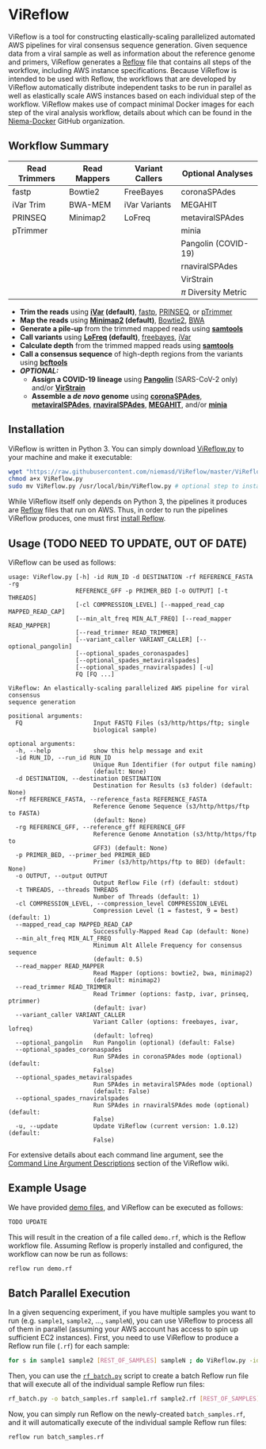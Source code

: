 # ViReflow
ViReflow is a tool for constructing elastically-scaling parallelized automated AWS pipelines for viral consensus sequence generation. Given sequence data from a viral sample as well as information about the reference genome and primers, ViReflow generates a [Reflow](https://github.com/grailbio/reflow) file that contains all steps of the workflow, including AWS instance specifications. Because ViReflow is intended to be used with Reflow, the workflows that are developed by ViReflow automatically distribute independent tasks to be run in parallel as well as elastically scale AWS instances based on each individual step of the workflow. ViReflow makes use of compact minimal Docker images for each step of the viral analysis workflow, details about which can be found in the [Niema-Docker](https://github.com/Niema-Docker) GitHub organization.

## Workflow Summary
| Read Trimmers | Read Mappers | Variant Callers | Optional Analyses    |
| ------------- | ------------ | --------------- | -----------------    |
| fastp         | Bowtie2      | FreeBayes       | coronaSPAdes         |
| iVar Trim     | BWA-MEM      | iVar Variants   | MEGAHIT              |
| PRINSEQ       | Minimap2     | LoFreq          | metaviralSPAdes      |
| pTrimmer      |              |                 | minia                |
|               |              |                 | Pangolin (COVID-19)  |
|               |              |                 | rnaviralSPAdes       |
|               |              |                 | VirStrain            |
|               |              |                 | *π* Diversity Metric |

* **Trim the reads** using **[iVar](https://github.com/andersen-lab/ivar) (default)**, [fastp](https://github.com/OpenGene/fastp), [PRINSEQ](http://prinseq.sourceforge.net/), or [pTrimmer](https://github.com/DMU-lilab/pTrimmer)
* **Map the reads** using **[Minimap2](https://github.com/lh3/minimap2) (default)**, [Bowtie2](http://bowtie-bio.sourceforge.net/bowtie2/index.shtml), [BWA](http://bio-bwa.sourceforge.net/)
* **Generate a pile-up** from the trimmed mapped reads using **[samtools](http://www.htslib.org/)**
* **Call variants** using **[LoFreq](https://csb5.github.io/lofreq/) (default)**, [freebayes](https://github.com/freebayes/freebayes), [iVar](https://github.com/andersen-lab/ivar)
* **Calculate depth** from the trimmed mapped reads using **[samtools](http://www.htslib.org/)**
* **Call a consensus sequence** of high-depth regions from the variants using **[bcftools](http://samtools.github.io/bcftools/bcftools.html)**
* ***OPTIONAL:***
  * **Assign a COVID-19 lineage** using **[Pangolin](https://pangolin.cog-uk.io/)** (SARS-CoV-2 only) and/or **[VirStrain](https://github.com/liaoherui/VirStrain)**
  * **Assemble a *de novo* genome** using **[coronaSPAdes](https://cab.spbu.ru/software/coronaspades)**, **[metaviralSPAdes](https://doi.org/10.1093/bioinformatics/btaa490)**, **[rnaviralSPAdes](https://github.com/ablab/spades#supported-data-types)**, **[MEGAHIT](https://github.com/voutcn/megahit)**, and/or **[minia](https://github.com/GATB/minia)**

## Installation
ViReflow is written in Python 3. You can simply download [ViReflow.py](ViReflow.py) to your machine and make it executable:

```bash
wget "https://raw.githubusercontent.com/niemasd/ViReflow/master/ViReflow.py"
chmod a+x ViReflow.py
sudo mv ViReflow.py /usr/local/bin/ViReflow.py # optional step to install globally
```

While ViReflow itself only depends on Python 3, the pipelines it produces are [Reflow](https://github.com/grailbio/reflow) files that run on AWS. Thus, in order to run the pipelines ViReflow produces, one must first [install Reflow](../../wiki/Installing-Reflow).

## Usage (TODO NEED TO UPDATE, OUT OF DATE)
ViReflow can be used as follows:

```
usage: ViReflow.py [-h] -id RUN_ID -d DESTINATION -rf REFERENCE_FASTA -rg
                   REFERENCE_GFF -p PRIMER_BED [-o OUTPUT] [-t THREADS]
                   [-cl COMPRESSION_LEVEL] [--mapped_read_cap MAPPED_READ_CAP]
                   [--min_alt_freq MIN_ALT_FREQ] [--read_mapper READ_MAPPER]
                   [--read_trimmer READ_TRIMMER]
                   [--variant_caller VARIANT_CALLER] [--optional_pangolin]
                   [--optional_spades_coronaspades]
                   [--optional_spades_metaviralspades]
                   [--optional_spades_rnaviralspades] [-u]
                   FQ [FQ ...]

ViReflow: An elastically-scaling parallelized AWS pipeline for viral consensus
sequence generation

positional arguments:
  FQ                    Input FASTQ Files (s3/http/https/ftp; single
                        biological sample)

optional arguments:
  -h, --help            show this help message and exit
  -id RUN_ID, --run_id RUN_ID
                        Unique Run Identifier (for output file naming)
                        (default: None)
  -d DESTINATION, --destination DESTINATION
                        Destination for Results (s3 folder) (default: None)
  -rf REFERENCE_FASTA, --reference_fasta REFERENCE_FASTA
                        Reference Genome Sequence (s3/http/https/ftp to FASTA)
                        (default: None)
  -rg REFERENCE_GFF, --reference_gff REFERENCE_GFF
                        Reference Genome Annotation (s3/http/https/ftp to
                        GFF3) (default: None)
  -p PRIMER_BED, --primer_bed PRIMER_BED
                        Primer (s3/http/https/ftp to BED) (default: None)
  -o OUTPUT, --output OUTPUT
                        Output Reflow File (rf) (default: stdout)
  -t THREADS, --threads THREADS
                        Number of Threads (default: 1)
  -cl COMPRESSION_LEVEL, --compression_level COMPRESSION_LEVEL
                        Compression Level (1 = fastest, 9 = best) (default: 1)
  --mapped_read_cap MAPPED_READ_CAP
                        Successfully-Mapped Read Cap (default: None)
  --min_alt_freq MIN_ALT_FREQ
                        Minimum Alt Allele Frequency for consensus sequence
                        (default: 0.5)
  --read_mapper READ_MAPPER
                        Read Mapper (options: bowtie2, bwa, minimap2)
                        (default: minimap2)
  --read_trimmer READ_TRIMMER
                        Read Trimmer (options: fastp, ivar, prinseq, ptrimmer)
                        (default: ivar)
  --variant_caller VARIANT_CALLER
                        Variant Caller (options: freebayes, ivar, lofreq)
                        (default: lofreq)
  --optional_pangolin   Run Pangolin (optional) (default: False)
  --optional_spades_coronaspades
                        Run SPAdes in coronaSPAdes mode (optional) (default:
                        False)
  --optional_spades_metaviralspades
                        Run SPAdes in metaviralSPAdes mode (optional)
                        (default: False)
  --optional_spades_rnaviralspades
                        Run SPAdes in rnaviralSPAdes mode (optional) (default:
                        False)
  -u, --update          Update ViReflow (current version: 1.0.12) (default:
                        False)
```

For extensive details about each command line argument, see the [Command Line Argument Descriptions](../../wiki/Command-Line-Argument-Descriptions) section of the ViReflow wiki.

## Example Usage
We have provided [demo files](demo), and ViReflow can be executed as follows:

```bash
TODO UPDATE
```

This will result in the creation of a file called `demo.rf`, which is the Reflow workflow file. Assuming Reflow is properly installed and configured, the workflow can now be run as follows:

```bash
reflow run demo.rf
```

## Batch Parallel Execution
In a given sequencing experiment, if you have multiple samples you want to run (e.g. `sample1`, `sample2`, ..., `sampleN`), you can use ViReflow to process all of them in parallel (assuming your AWS account has access to spin up sufficient EC2 instances). First, you need to use ViReflow to produce a Reflow run file (`.rf`) for each sample:

```bash
for s in sample1 sample2 [REST_OF_SAMPLES] sampleN ; do ViReflow.py -id $s -o $s.rf [REST_OF_VIREFLOW_ARGS] ; done
```

Then, you can use the [`rf_batch.py`](rf_batch.py) script to create a batch Reflow run file that will execute all of the individual sample Reflow run files:

```bash
rf_batch.py -o batch_samples.rf sample1.rf sample2.rf [REST_OF_SAMPLES].rf sampleN.rf
```

Now, you can simply run Reflow on the newly-created `batch_samples.rf`, and it will automatically execute of the individual sample Reflow run files:

```bash
reflow run batch_samples.rf
```
